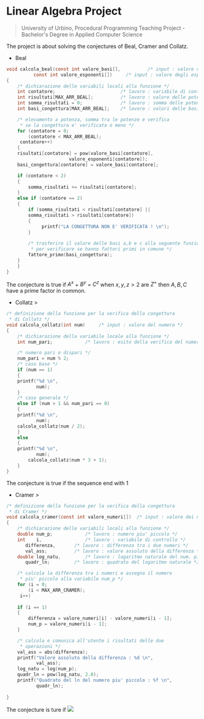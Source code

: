 # Linear Algebra Project 
> University of Urbino, Procedural Programming Teaching Project - Bachelor's Degree in Applied Computer Science

The project is about solving the conjectures of Beal, Cramer and Collatz. 


* Beal
```C
void calcola_beal(const int valore_basi[],          /* input : valore delle basi */
		  const int valore_esponenti[])     /* input : valore degli esponenti */
{
    /* dichiarazione delle variabili locali alla funzione */
    int contatore;                        /* lavoro : variabile di controllo */
    int risultati[MAX_ARR_BEAL];          /* lavoro : valore delle potenze */
    int somma_risultati = 0;              /* lavoro : somma delle potenze */
    int basi_congettura[MAX_ARR_BEAL];    /* lavoro : valori delle basi della congettura */

    /* elevamento a potenza, somma tra le potenze e verifica
     * se la congettura e' verificata o meno */
    for (contatore = 0;
        (contatore < MAX_ARR_BEAL);
	 contatore++)
    {
	risultati[contatore] = pow(valore_basi[contatore],
			           valore_esponenti[contatore]);
	basi_congettura[contatore] = valore_basi[contatore];

	if (contatore < 2)
	{
	    somma_risultati += risultati[contatore];
	}
	else if (contatore == 2)
	{
	    if (somma_risultati < risultati[contatore] || 
		somma_risultati > risultati[contatore])
	    {
	         printf("LA CONGETTURA NON E' VERIFICATA ! \n");
	    }
		    
	    /* trasferire il valore delle basi a,b e c alla seguente funzione
	     * per verificare se hanno fattori primi in comune */
	    fattore_primo(basi_congettura);
	}
    }
}
```
The conjecture is true if $A^x$ + $B^y$ = $C^z$ when $x, y, z > 2$ are $Z^+$ then $A, B, C$  have a prime factor in common.

* Collatz > 
```C
/* definizione della funzione per la verifica della congettura 
 * di Collatz */
void calcola_collatz(int num)     /* input : valore del numero */
{
    /* dichiarazione della variabile locale alla funzione */
    int num_pari;            /* lavoro : esito della verifica del numero */

    /* numero pari o dispari */
    num_pari = num % 2;
    /* caso base */
    if (num == 1)
    {
	printf("%d \n",
	       num);
    }
    /* caso generale */
    else if (num > 1 && num_pari == 0)
    {
	printf("%d \n",
	       num);
	calcola_collatz(num / 2);
    }
    else
    {
	printf("%d \n",
	       num);
        calcola_collatz(num * 3 + 1);
    }
}
```
The conjecture is true if the sequence end with $1$
* Cramer > 
```C
/* definizione della funzione per la verifica della congettura 
 * di Cramer */
void calcola_cramer(const int valore_numeri[])  /* input : valore dei numeri */
{
    /* dichiarazione delle variabili locali alla funzione */
    double num_p;            /* lavoro : numero piu' piccolo */
    int    i,                /* lavoro : variabile di controllo */
	   differenza,       /* lavoro : differenza tra i due numeri */
	   val_ass;          /* lavoro : valore assoluto della differenza */
    double log_natu,         /* lavoro : logaritmo naturale del num. piu' piccolo */
	   quadr_ln;         /* lavoro : quadrato del logaritmo naturale */

    /* calcola la differenza tra i numeri e assegna il numero 
     * piu' piccolo alla variabile num_p */
    for (i = 0;
        (i < MAX_ARR_CRAMER);
	 i++)
    
	if (i == 1)
	{
	    differenza = valore_numeri[i] - valore_numeri[i - 1];
	    num_p = valore_numeri[i - 1];
	}

    /* calcola e comunica all'utente i risultati delle due 
     * operazioni */
    val_ass = abs(differenza);
    printf("Valore assoluto della differenza : %d \n",
           val_ass);
    log_natu = log(num_p);
    quadr_ln = pow(log_natu, 2.0);
    printf("Quadrato del ln del numero piu' piccolo : %f \n",
           quadr_ln);
    
}
```
The conjecture is ture if ![](https://wikimedia.org/api/rest_v1/media/math/render/svg/4f6d7a86e7873aaa14b2f9cd4f5b61d19e0ce787)

